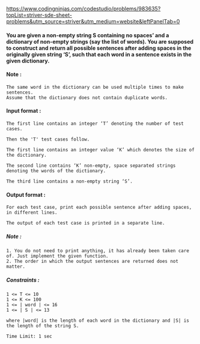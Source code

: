 https://www.codingninjas.com/codestudio/problems/983635?topList=striver-sde-sheet-problems&utm_source=striver&utm_medium=website&leftPanelTab=0

<div _ngcontent-serverapp-c214="" class="description ng-star-inserted"><h4 id="you-are-given-a-non-empty-string-s-containing-no-spaces-and-a-dictionary-of-non-empty-strings-say-the-list-of-words-you-are-supposed-to-construct-and-return-all-possible-sentences-after-adding-spaces-in-the-originally-given-string-s-such-that-each-word-in-a-sentence-exists-in-the-given-dictionary">You are given a non-empty string S containing no spaces’ and a dictionary of non-empty strings (say the list of words). You are supposed to construct and return all possible sentences after adding spaces in the originally given string ‘S’, such that each word in a sentence exists in the given dictionary.</h4>

<h4 id="note">Note :</h4>

<pre><code>The same word in the dictionary can be used multiple times to make sentences.
Assume that the dictionary does not contain duplicate words.
</code></pre>

<h4 id="input-format">Input format :</h4>

<pre><code>The first line contains an integer ‘T’ denoting the number of test cases. 

Then the 'T' test cases follow.

The first line contains an integer value ‘K’ which denotes the size of the dictionary.

The second line contains ‘K’ non-empty, space separated strings denoting the words of the dictionary.

The third line contains a non-empty string ‘S’.
</code></pre>

<h4 id="output-format">Output format :</h4>

<pre><code>For each test case, print each possible sentence after adding spaces, in different lines.

The output of each test case is printed in a separate line. 
</code></pre>

<h5 id="note">Note :</h5>

<pre><code>1. You do not need to print anything, it has already been taken care of. Just implement the given function.
2. The order in which the output sentences are returned does not matter.
</code></pre>

<h5 id="constraints">Constraints :</h5>

<pre><code>1 &lt;= T &lt;= 10
1 &lt;= K &lt;= 100
1 &lt;= | word | &lt;= 16
1 &lt;= | S | &lt;= 13

where |word| is the length of each word in the dictionary and |S| is the length of the string S.

Time Limit: 1 sec
</code></pre>
</div>
